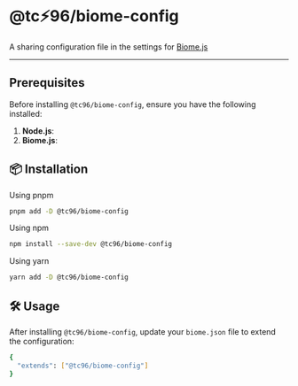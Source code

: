 # @tc⚡96/biome-config
A sharing configuration file in the settings for [Biome.js](https://biomejs.dev/guides/configure-biome/)

---

## Prerequisites
Before installing `@tc96/biome-config`, ensure you have the following installed:

1. **Node.js**: 
2. **Biome.js**:

## 📦 Installation
Using pnpm

```sh
pnpm add -D @tc96/biome-config
```

Using npm
```sh
npm install --save-dev @tc96/biome-config
```

Using yarn
```sh
yarn add -D @tc96/biome-config
```

## 🛠️ Usage
After installing `@tc96/biome-config`, update your `biome.json` file to extend the configuration:

```sh
{
  "extends": ["@tc96/biome-config"]
}
```